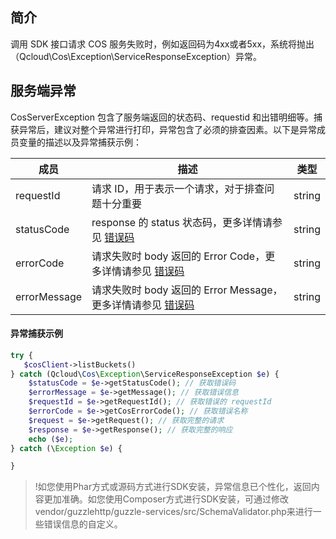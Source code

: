 ## 简介

调用 SDK 接口请求 COS 服务失败时，例如返回码为4xx或者5xx，系统将抛出 （Qcloud\Cos\Exception\ServiceResponseException）异常。

## 服务端异常

CosServerException 包含了服务端返回的状态码、requestid 和出错明细等。捕获异常后，建议对整个异常进行打印，异常包含了必须的排查因素。以下是异常成员变量的描述以及异常捕获示例：

| 成员         | 描述             | 类型   |
| ----------- | ---------------- | ------ |
| requestId    | 请求 ID，用于表示一个请求，对于排查问题十分重要              | string |
| statusCode   | response 的 status 状态码，更多详情请参见 [错误码](https://cloud.tencent.com/document/product/436/7730) | string |
| errorCode    | 请求失败时 body 返回的 Error Code，更多详情请参见 [ 错误码](https://cloud.tencent.com/document/product/436/7730) | string |
| errorMessage | 请求失败时 body 返回的 Error Message，更多详情请参见 [错误码](https://cloud.tencent.com/document/product/436/7730) | string |


#### 异常捕获示例

```php
try {
   $cosClient->listBuckets() 
} catch (Qcloud\Cos\Exception\ServiceResponseException $e) {
    $statusCode = $e->getStatusCode(); // 获取错误码
    $errorMessage = $e->getMessage(); // 获取错误信息
    $requestId = $e->getRequestId(); // 获取错误的 requestId
    $errorCode = $e->getCosErrorCode(); // 获取错误名称
    $request = $e->getRequest(); // 获取完整的请求
    $response = $e->getResponse(); // 获取完整的响应
    echo ($e);
} catch (\Exception $e) {

}
```
>!如您使用Phar方式或源码方式进行SDK安装，异常信息已个性化，返回内容更加准确。如您使用Composer方式进行SDK安装，可通过修改vendor/guzzlehttp/guzzle-services/src/SchemaValidator.php来进行一些错误信息的自定义。